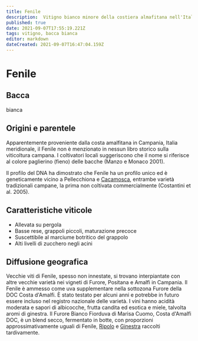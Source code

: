 ```yaml
---
title: Fenile
description:  Vitigno bianco minore della costiera almafitana nell'Italia meridionale.
published: true
date: 2021-09-07T17:55:19.221Z
tags: vitigno, bacca bianca
editor: markdown
dateCreated: 2021-09-07T16:47:04.159Z
---
```


# Fenile

## Bacca
bianca

## Origini e parentele
Apparentemente proveniente dalla costa amalfitana in Campania, Italia meridionale, il Fenile non è menzionato in nessun libro storico sulla viticoltura campana. I coltivatori locali suggeriscono che il nome si riferisce al colore paglierino (fieno) delle bacche (Manzo e Monaco 2001).

Il profilo del DNA ha dimostrato che Fenile ha un profilo unico ed è geneticamente vicino a Pellecchiona e [Cacamosca](/vitigni/Italia/bacca-bianca/cacamosca), entrambe varietà tradizionali campane, la prima non coltivata commercialmente (Costantini et al. 2005).

## Caratteristiche viticole

- Allevata su pergola
- Basse rese, grappoli piccoli, maturazione precoce
- Suscettibile al marciume botritico del grappolo
- Alti livelli di zucchero negli acini

## Diffusione geografica

Vecchie viti di Fenile, spesso non innestate, si trovano interpiantate con altre vecchie varietà nei vigneti di Furore, Positana e Amalfi in Campania. Il Fenile è ammesso come uva supplementare nella sottozona Furore della DOC Costa d'Amalfi. È stato testato per alcuni anni e potrebbe in futuro essere incluso nel registro nazionale delle varietà. I vini hanno acidità moderata e sapori di albicocche, frutta candita ed esotica e miele, talvolta aromi di ginestra. Il Furore Bianco Fiorduva di Marisa Cuomo, Costa d'Amalfi DOC, è un blend secco, fermentato in botte, con proporzioni approssimativamente uguali di Fenile, [Ripolo](/vitigni/Italia/bacca-bianca/ripolo) e [Ginestra](/vitigni/Italia/bacca-bianca/ginestra) raccolti tardivamente.
